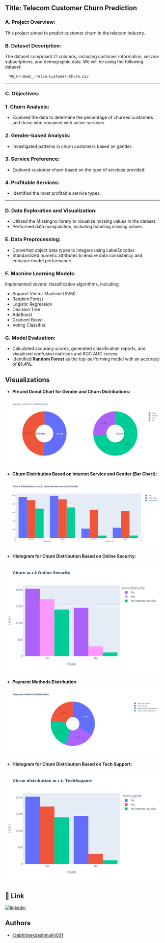 ## Title: Telecom Customer Churn Prediction

### A. Project Overview:
This project aimed to predict customer churn in the telecom industry.

### B. Dataset Description: 
The dataset comprised 21 columns, including customer information, service subscriptions, and demographic data.
We will be using the following dataset:

      WA_Fn-UseC_-Telco-Customer-Churn.csv
-----

### C. Objectives:

### 1. Churn Analysis:
* Explored the data to determine the percentage of churned customers and those who remained with active services.

### 2. Gender-based Analysis:
* Investigated patterns in churn customers based on gender.

### 3. Service Preference:
* Explored customer churn based on the type of services provided.
      
### 4. Profitable Services:
* Identified the most profitable service types.

---
### D. Data Exploration and Visualization:
* Utilized the Missingno library to visualize missing values in the dataset.
* Performed data manipulation, including handling missing values.

### E. Data Preprocessing:
* Converted object data types to integers using LabelEncoder.
* Standardized numeric attributes to ensure data consistency and enhance model performance.

### F. Machine Learning Models:
Implemented several classification algorithms, including:
 * Support Vector Machine (SVM)
 * Random Forest
 * Logistic Regression
 * Decision Tree
 * AdaBoost
 * Gradient Boost
 * Voting Classifier.

### G. Model Evaluation:
* Calculated accuracy scores, generated classification reports, and visualized confusion matrices and ROC AUC curves.
* Identified **Random Forest** as the top-performing model with an accuracy of **81.4%.**


## Visualizations

- **Pie and Donut Chart for Gender and Churn Distributions:**

![App Screenshot](https://github.com/abhishekdeshmukh001/Telecom-Customer-Churn-Prediction/blob/main/Gender%2BChurn%20Distributions.png?raw=true)

- **Churn Distribution Based on Internet Service and Gender (Bar Chart):**

![App Screenshot](https://github.com/abhishekdeshmukh001/Telecom-Customer-Churn-Prediction/blob/main/Churn_IS%2BGender.png?raw=true)

- **Histogram for Churn Distribution Based on Online Security:**

![App Screenshot](https://github.com/abhishekdeshmukh001/Telecom-Customer-Churn-Prediction/blob/main/Churn_Online%20Security.png?raw=true)

- **Payment Methods Distribution**

![App Screenshot](https://github.com/abhishekdeshmukh001/Telecom-Customer-Churn-Prediction/blob/main/Payment_Method_Distribution.png?raw=true)

- **Histogram for Churn Distribution Based on Tech Support:**

![App Screenshot](https://github.com/abhishekdeshmukh001/Telecom-Customer-Churn-Prediction/blob/main/Churn_Tech%20Support.png?raw=true)


## 🔗 Link
[![linkedin](https://img.shields.io/badge/linkedin-0A66C2?style=for-the-badge&logo=linkedin&logoColor=white)](https://www.linkedin.com/in/abhishek-sachin-deshmukh/)


## Authors

- [@abhishekdeshmukh001](https://github.com/abhishekdeshmukh001)
